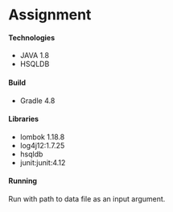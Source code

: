 # Assignment

#### Technologies
- JAVA 1.8
- HSQLDB

#### Build
- Gradle 4.8

#### Libraries
- lombok 1.18.8
- log4j12:1.7.25
- hsqldb
- junit:junit:4.12

#### Running
Run with path to data file as an input argument. 
